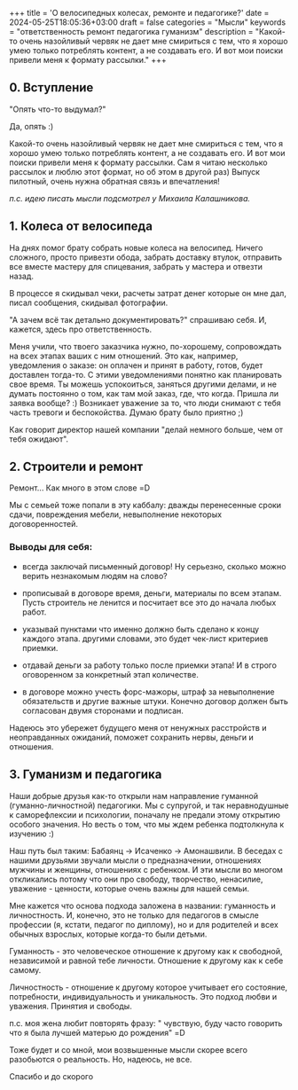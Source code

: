 +++
title = 'О велосипедных колесах, ремонте и педагогике?'
date = 2024-05-25T18:05:36+03:00
draft = false
categories = "Мысли"
keywords = "ответственность ремонт педагогика гуманизм"
description = "Какой-то очень назойливый червяк не дает мне смириться с тем, что я хорошо умею только потреблять контент, а не создавать его. И вот мои поиски привели меня к формату рассылки."
+++
## 0. Вступление
"Опять что-то выдумал?"

Да, опять :)

Какой-то очень назойливый червяк не дает мне смириться с тем, что я хорошо умею только потреблять контент, а не создавать его. И вот мои поиски привели меня к формату рассылки. Сам я читаю несколько рассылок и люблю этот формат, но об этом в другой раз) Выпуск пилотный, очень нужна обратная связь и впечатления!

_п.с. идею писать мысли подсмотрел у Михаила Калашникова._

## 1. Колеса от велосипеда
На днях помог брату собрать новые колеса на велосипед. Ничего сложного, просто привезти обода, забрать доставку втулок, отправить все вместе мастеру для спицевания, забрать у мастера и отвезти назад.

В процессе я скидывал чеки, расчеты затрат денег которые он мне дал, писал сообщения, скидывал фотографии.

"А зачем всё так детально документировать?" спрашиваю себя. И, кажется, здесь про ответственность.

Меня учили, что твоего заказчика нужно, по-хорошему, сопровождать на всех этапах ваших с ним отношений. Это как, например, уведомления о заказе: он оплачен и принят в работу, готов, будет доставлен тогда-то. С этими уведомлениями понятно как планировать свое время. Ты можешь успокоиться, заняться другими делами, и не думать постоянно о том, как там мой заказ, где, что когда. Пришла ли заявка вообще? :) Возникает уважение за то, что люди снимают с тебя часть тревоги и беспокойства. Думаю брату было приятно ;)

Как говорит директор нашей компании "делай немного больше, чем от тебя ожидают".

## 2. Строители и ремонт
Ремонт... Как много в этом слове =D

Мы с семьей тоже попали в эту каббалу: дважды перенесенные сроки сдачи, повреждения мебели, невыполнение некоторых договоренностей.

### Выводы для себя:

- всегда заключай письменный договор! Ну серьезно, сколько можно верить незнакомым людям на слово?

- прописывай в договоре время, деньги, материалы по всем этапам. Пусть строитель не ленится и посчитает все это до начала любых работ.

- указывай пунктами что именно должно быть сделано к концу каждого этапа. другими словами, это будет чек-лист критериев приемки.

- отдавай деньги за работу только после приемки этапа! И в строго оговоренном за конкретный этап количестве.

- в договоре можно учесть форс-мажоры, штраф за невыполнение обязательств и другие важные штуки. Конечно договор должен быть согласован двумя сторонами и подписан.

Надеюсь это убережет будущего меня от ненужных расстройств и неоправданных ожиданий, поможет сохранить нервы, деньги и отношения.

## 3. Гуманизм и педагогика
Наши добрые друзья как-то открыли нам направление гуманной (гуманно-личностной) педагогики. Мы с супругой, и так неравнодушные к саморефлексии и психологии, поначалу не предали этому открытию особого значения. Но весть о том, что мы ждем ребенка подтолкнула к изучению :)

Наш путь был таким: Бабаянц -> Исаченко -> Амонашвили. В беседах с нашими друзьями звучали мысли о предназначении, отношениях мужчины и женщины, отношениях с ребенком. И эти мысли во многом откликались потому что они про свободу, творчество, ненасилие, уважение - ценности, которые очень важны для нашей семьи.

Мне кажется что основа подхода заложена в названии: гуманность и личностность. И, конечно, это не только для педагогов в смысле профессии (я, кстати, педагог по диплому), но и для родителей и всех обычных взрослых, которые когда-то были детьми.

Гуманность - это человеческое отношение к другому как к свободной, независимой и равной тебе личности. Отношение к другому как к себе самому.

Личностность - отношение к другому которое учитывает его состояние, потребности, индивидуальность и уникальность. Это подход любви и уважения. Принятия и свободы.

п.с. моя жена любит повторять фразу: " чувствую, буду часто говорить что я была лучшей матерью до рождения" =D

Тоже будет и со мной, мои возвышенные мысли скорее всего разобьются о реальность. Но, надеюсь, не все.

Спасибо и до скорого